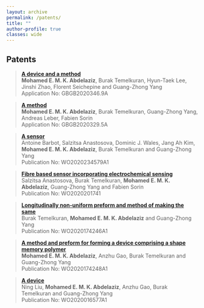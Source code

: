 ```yaml
---
layout: archive
permalink: /patents/
title: ""
author-profile: true
classes: wide
---
```


## Patents

<blockquote>
<p>
<a href="https://patents.google.com/patent/GB202020346D0/en?q=(Ip2ipo+Innovations+Ltd)&oq=(Ip2ipo+Innovations+Ltd)+&sort=new&page=5"><strong>A device and a method </strong></a> <br />
  <strong>Mohamed E. M. K. Abdelaziz</strong>, Burak Temelkuran, Hyun-Taek Lee, Jinshi Zhao, Florent Seichepine and Guang-Zhong Yang <br />
  Application No: GBGB2020346.9A </p>
</blockquote>

<blockquote>
<p>
<a href="https://patents.google.com/patent/GB202020329D0/en?q=(Ip2ipo+Innovations+Ltd)&oq=(Ip2ipo+Innovations+Ltd)+&sort=new&page=5"><strong>A method </strong></a> <br />
  <strong>Mohamed E. M. K. Abdelaziz</strong>, Burak Temelkuran, Guang-Zhong Yang, Andreas Leber, Fabien Sorin <br />
  Application No: GBGB2020329.5A </p>
</blockquote>

<blockquote>
<p>
<a href="https://worldwide.espacenet.com/patent/search/family/067385390/publication/WO2020234579A1?q=WO2020234579A1"><strong>A sensor </strong></a> <br />
  Antoine Barbot, Salzitsa Anastosova, Dominic J. Wales, Jang Ah Kim, <strong>Mohamed E. M. K. Abdelaziz</strong>, Burak Temelkuran and Guang-Zhong Yang <br />
Publication No: WO2020234579A1 </p>
</blockquote>

<blockquote>
<p>
<a href="https://worldwide.espacenet.com/patent/search/family/066442930/publication/WO2020201741A1?q=WO2020201741A1"><strong>Fibre based sensor incorporating electrochemical sensing </strong></a> <br />
Salzitsa Anastosova, Burak Temelkuran, <strong>Mohamed E. M. K. Abdelaziz</strong>, Guang-Zhong Yang and Fabien Sorin <br />
Publication No: WO2020201741 </p>
</blockquote>

<blockquote>
<p>
<a href="https://worldwide.espacenet.com/patent/search/family/066377366/publication/WO2020174246A1?q=WO2020174246A1"><strong>Longitudinally non-uniform preform and method of making the same </strong></a> <br />
Burak Temelkuran, <strong>Mohamed E. M. K. Abdelaziz</strong> and Guang-Zhong Yang<br />
Publication No: WO2020174246A1 </p>
</blockquote>

<blockquote>
<p>
<a href="https://worldwide.espacenet.com/patent/search/family/066377358/publication/WO2020174248A1?q=WO2020174248A1"><strong>A method and preform for forming a device comprising a shape memory polymer </strong></a> <br />
<strong>Mohamed E. M. K. Abdelaziz</strong>, Anzhu Gao, Burak Temelkuran and Guang-Zhong Yang<br />
Publication No: WO2020174248A1 </p>
</blockquote>

<blockquote>
<p>
<a href="https://worldwide.espacenet.com/patent/search/family/063364501/publication/WO2020016577A1?q=WO2020016577A1"><strong>A device </strong></a> <br />
Ning Liu, <strong>Mohamed E. M. K. Abdelaziz</strong>, Anzhu Gao, Burak Temelkuran and Guang-Zhong Yang<br />
Publication No: WO2020016577A1 </p>
</blockquote>
